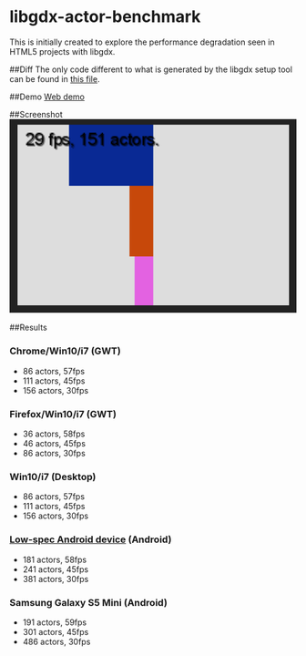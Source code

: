# libgdx-actor-benchmark
This is initially created to explore the performance degradation seen in HTML5 projects with libgdx.

##Diff
The only code different to what is generated by the libgdx setup tool can be found in [this file](core/src/in/atqu/actorbenchmark/ActorBenchmark.java).

##Demo
[Web demo](//staff0rd.github.io/libgdx-actor-benchmark)

##Screenshot
![Screenshot](screenshot.png?raw=true)

##Results

### Chrome/Win10/i7 (GWT)
* 86 actors, 57fps
* 111 actors, 45fps
* 156 actors, 30fps

### Firefox/Win10/i7 (GWT)
* 36 actors, 58fps
* 46 actors, 45fps
* 86 actors, 30fps

### Win10/i7 (Desktop)
* 86 actors, 57fps
* 111 actors, 45fps
* 156 actors, 30fps

### [Low-spec Android device](http://www.zte.com.au/telstra/T792.htm) (Android)
* 181 actors, 58fps
* 241 actors, 45fps
* 381 actors, 30fps

### Samsung Galaxy S5 Mini (Android)
* 191 actors, 59fps
* 301 actors, 45fps
* 486 actors, 30fps
